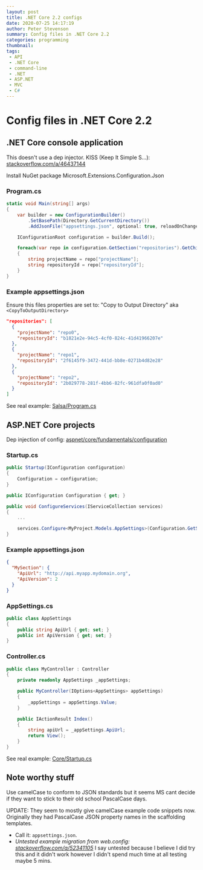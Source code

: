 ```yaml
---
layout: post
title: .NET Core 2.2 configs
date: 2020-07-25 14:17:19
author: Peter Stevenson
summary: Config files in .NET Core 2.2
categories: programming
thumbnail:
tags:
 - API
 - .NET Core
 - command-line
 - .NET
 - ASP.NET
 - MVC
 - C#
---
```


# Config files in .NET Core 2.2

## .NET Core console application

This doesn't use a dep injector. KISS (Keep It Simple S...): [stackoverflow.com/a/46437144](https://stackoverflow.com/a/46437144)

Install NuGet package Microsoft.Extensions.Configuration.Json

### Program.cs

```csharp
static void Main(string[] args)
{
    var builder = new ConfigurationBuilder()
        .SetBasePath(Directory.GetCurrentDirectory())
        .AddJsonFile("appsettings.json", optional: true, reloadOnChange: true);

    IConfigurationRoot configuration = builder.Build();

    foreach(var repo in configuration.GetSection("repositories").GetChildren())
    {
        string projectName = repo["projectName"];
        string repositoryId = repo["repositoryId"];
    }
}
```

### Example appsettings.json

Ensure this files properties are set to: "Copy to Output Directory" aka `<CopyToOutputDirectory>`

```json
"repositories": [
  {
    "projectName": "repo0",
    "repositoryId": "b1821e2e-94c5-4cf0-824c-41d41966207e"
  },
  {
    "projectName": "repo1",
    "repositoryId": "2f6145f9-3472-441d-bb8e-0271b4d82e28"
  },
  {
    "projectName": "repo2",
    "repositoryId": "2b029778-281f-4bb6-82fc-961dfa0f0ad0"
  }
]
```

See real example: [Salsa/Program.cs](https://bitbucket.org/2E0PGS/salsa/src/master/Salsa/Program.cs)

## ASP.NET Core projects

Dep injection of config: [aspnet/core/fundamentals/configuration](https://docs.microsoft.com/en-us/aspnet/core/fundamentals/configuration/index?view=aspnetcore-2.2)

### Startup.cs

```csharp
public Startup(IConfiguration configuration)
{
    Configuration = configuration;
}

public IConfiguration Configuration { get; }

public void ConfigureServices(IServiceCollection services)
{
    ...

    services.Configure<MyProject.Models.AppSettings>(Configuration.GetSection("MySection"));
}
```

### Example appsettings.json

```json
{
  "MySection": {
    "ApiUrl": "http://api.myapp.mydomain.org",
    "ApiVersion": 2
  }
}
```

### AppSettings.cs

```csharp
public class AppSettings
{
    public string ApiUrl { get; set; }
    public int ApiVersion { get; set; }
}
```

### Controller.cs

```csharp
public class MyController : Controller
{
    private readonly AppSettings _appSettings;

    public MyController(IOptions<AppSettings> appSettings)
    {
        _appSettings = appSettings.Value;
    }

    public IActionResult Index()
    {
        string apiUrl = _appSettings.ApiUrl;
        return View();
    }
}
```

See real example: [Core/Startup.cs](https://bitbucket.org/2E0PGS/core/src/master/Core/Startup.cs)

## Note worthy stuff

Use camelCase to conform to JSON standards but it seems MS cant decide if they want to stick to their old school PascalCase days. 

UPDATE: They seem to mostly give camelCase example code snippets now. Originally they had PascalCase JSON property names in the scaffolding templates.

* Call it: `appsettings.json`.
* _Untested example migration from web.config: [stackoverflow.com/a/52341105](https://stackoverflow.com/a/52341105)_ I say untested because I believe I did try this and it didn't work however I didn't spend much time at all testing maybe 5 mins.

